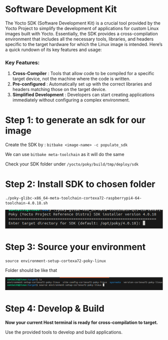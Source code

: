 # Software Development Kit

The Yocto SDK (Software Development Kit) is a crucial tool provided by the Yocto Project to simplify the development of applications for custom Linux images built with Yocto. Essentially, the SDK provides a cross-compilation environment that includes all the necessary tools, libraries, and headers specific to the target hardware for which the Linux image is intended. Here’s a quick rundown of its key features and usage:

### Key Features:

1. **Cross-Compiler** : Tools that allow code to be compiled for a specific target device, not the machine where the code is written.
2. **Pre-configured** : Automatically set up with the correct libraries and headers matching those on the target device.
3. **Simplified Development** : Developers can start creating applications immediately without configuring a complex environment.


# Step 1: to generate an sdk for our image

Create the SDK by  : `bitbake <image-name> -c populate_sdk` 

We can use `bitbake meta-toolchain`  as it will do the same 

Check your SDK folder under `/yocto/poky/build/tmp/deploy/sdk`

# Step 2: Install SDK to chosen folder

```
./poky-glibc-x86_64-meta-toolchain-cortexa72-raspberrypi4-64-toolchain-4.0.18.sh
```

![1714913153317](image/README/1714913153317.png)

# Step 3: Source your environment

```
source environment-setup-cortexa72-poky-linux
```

Folder should be like that

![1714913213037](image/README/1714913213037.png)

# Step 4: Develop & Build

**Now your current Host terminal is ready for cross-compilation to target.**

Use the provided tools to develop and build applications.
